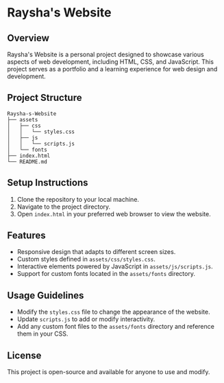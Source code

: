 # Raysha's Website

## Overview
Raysha's Website is a personal project designed to showcase various aspects of web development, including HTML, CSS, and JavaScript. This project serves as a portfolio and a learning experience for web design and development.

## Project Structure
```
Raysha-s-Website
├── assets
│   ├── css
│   │   └── styles.css
│   ├── js
│   │   └── scripts.js
│   └── fonts
├── index.html
└── README.md
```

## Setup Instructions
1. Clone the repository to your local machine.
2. Navigate to the project directory.
3. Open `index.html` in your preferred web browser to view the website.

## Features
- Responsive design that adapts to different screen sizes.
- Custom styles defined in `assets/css/styles.css`.
- Interactive elements powered by JavaScript in `assets/js/scripts.js`.
- Support for custom fonts located in the `assets/fonts` directory.

## Usage Guidelines
- Modify the `styles.css` file to change the appearance of the website.
- Update `scripts.js` to add or modify interactivity.
- Add any custom font files to the `assets/fonts` directory and reference them in your CSS.

## License
This project is open-source and available for anyone to use and modify.